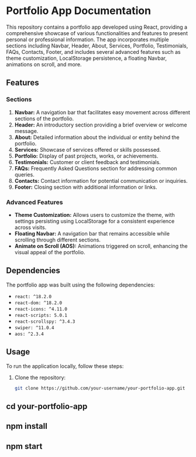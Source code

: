 # Portfolio App Documentation

This repository contains a portfolio app developed using React, providing a comprehensive showcase of various functionalities and
features to present personal or professional information. The app incorporates multiple sections including Navbar, Header, About, Services, Portfolio, Testimonials,
FAQs, Contacts, Footer, and includes several advanced features such as theme customization, LocalStorage persistence, a floating Navbar, animations on scroll, and more.

## Features

### Sections

1. **Navbar:** A navigation bar that facilitates easy movement across different sections of the portfolio.
2. **Header:** An introductory section providing a brief overview or welcome message.
3. **About:** Detailed information about the individual or entity behind the portfolio.
4. **Services:** Showcase of services offered or skills possessed.
5. **Portfolio:** Display of past projects, works, or achievements.
6. **Testimonials:** Customer or client feedback and testimonials.
7. **FAQs:** Frequently Asked Questions section for addressing common queries.
8. **Contacts:** Contact information for potential communication or inquiries.
9. **Footer:** Closing section with additional information or links.

### Advanced Features

- **Theme Customization:** Allows users to customize the theme, with settings persisting using LocalStorage for a consistent experience across visits.
- **Floating Navbar:** A navigation bar that remains accessible while scrolling through different sections.
- **Animate on Scroll (AOS):** Animations triggered on scroll, enhancing the visual appeal of the portfolio.

## Dependencies

The portfolio app was built using the following dependencies:

- `react: ^18.2.0`
- `react-dom: ^18.2.0`
- `react-icons: ^4.11.0`
- `react-scripts: 5.0.1`
- `react-scrollspy: ^3.4.3`
- `swiper: ^11.0.4`
- `aos: ^2.3.4`

## Usage

To run the application locally, follow these steps:

1. Clone the repository:
   ```bash
   git clone https://github.com/your-username/your-portfolio-app.git
   
## cd your-portfolio-app

## npm install

## npm start




   
